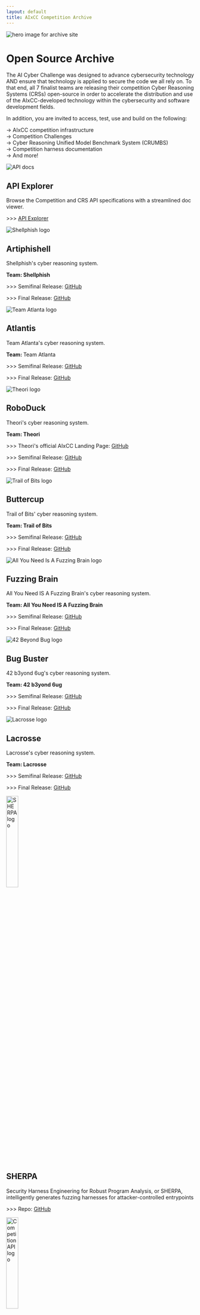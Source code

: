 ```yaml
---
layout: default
title: AIxCC Competition Archive
---
```


<main>
  <div class="container">
    <div class="hero">
        <img src="/assets/img/hero.png" alt="hero image for archive site" class="hero-image">
        <div class="hero-content">
            <h1>Open Source Archive</h1>
            <p>
            The AI Cyber Challenge was designed to advance cybersecurity technology AND ensure that technology is
            applied to secure the code we all rely on. To that end, all 7 finalist teams are releasing their competition
            Cyber Reasoning Systems (CRSs) open-source in order to accelerate the distribution and use of the AIxCC-developed technology within the cybersecurity and software development fields.
            </p>
            <p>
            In addition, you are invited to access, test, use and build on the following:
            </p>
            <p>
            → AIxCC competition infrastructure <br/>
            → Competition Challenges <br/>
            → Cyber Reasoning Unified Model Benchmark System (CRUMBS) <br/>
            → Competition harness documentation <br/>
            → And more!
            </p>
        </div>
    </div>
    <div class="card-grid">
      <div class="card">
        <img src="/assets/img/aixcc.png" alt="API docs" />
        <div class="team-info">
          <h2>API Explorer</h2>
          <p>Browse the Competition and CRS API specifications with a streamlined doc viewer.</p>
          <p>>>> <a target="_blank" href="/api">API Explorer</a></p>
        </div>
      </div>
      <div class="card">
        <img src="/assets/img/shellphish.png" alt="Shellphish logo" />
        <div class="team-info">
          <h2>Artiphishell</h2>
          <p>Shellphish's cyber reasoning system.</p>
          <p><b>Team: Shellphish </b></p>
          <p>>>> Semifinal Release: <a target="_blank" href="https://github.com/shellphish/artiphishell/releases/tag/Semi-Finals">GitHub</a></p>
          <p>>>> Final Release: <a target="_blank" href="https://github.com/shellphish/artiphishell/releases/tag/Finals">GitHub</a></p>
        </div>
      </div>
      <div class="card">
        <img src="/assets/img/atlanta.png" alt="Team Atlanta logo" />
        <div class="team-info">
          <h2>Atlantis</h2>
          <p>Team Atlanta's cyber reasoning system.</p>
          <p><b>Team: </b>Team Atlanta</p>
          <p>>>> Semifinal Release: <a target="_blank" href="https://github.com/Team-Atlanta/aixcc-asc-atlantis">GitHub</a></p>
          <p>>>> Final Release: <a target="_blank" href="https://github.com/Team-Atlanta/aixcc-afc-atlantis">GitHub</a></p>
        </div>
      </div>
      <div class="card">
        <img src="/assets/img/theori.png" alt="Theori logo" />
        <div class="team-info">
          <h2>RoboDuck</h2>
          <p>Theori's cyber reasoning system.</p>
          <p><b>Team: Theori</b></p>
          <p>>>> Theori's official AIxCC Landing Page: <a target="_blank" href="https://theori-io.github.io/aixcc-public/index.html">GitHub</a></p>
          <p>>>> Semifinal Release: <a target="_blank" href="https://github.com/theori-io/aixcc-asc-archive">GitHub</a></p>
          <p>>>> Final Release: <a target="_blank" href="https://github.com/theori-io/aixcc-afc-archive">GitHub</a></p>
        </div>
      </div>
      <div class="card">
        <img src="/assets/img/tob.png" alt="Trail of Bits logo" />
        <div class="team-info">
          <h2>Buttercup</h2>
          <p>Trail of Bits' cyber reasoning system.</p>
          <p><b>Team: Trail of Bits</b></p>
          <p>>>> Semifinal Release: <a target="_blank" href="https://github.com/trailofbits/asc-buttercup">GitHub</a></p>
          <p>>>> Final Release: <a target="_blank" href="https://github.com/trailofbits/afc-buttercup">GitHub</a></p>
        </div>
      </div>
      <div class="card">
        <img src="/assets/img/fuzzing.png" alt="All You Need Is A Fuzzing Brain logo" />
        <div class="team-info">
          <h2>Fuzzing Brain</h2>
          <p>All You Need IS A Fuzzing Brain's cyber reasoning system.</p>
          <p><b>Team: All You Need IS A Fuzzing Brain</b></p>
          <p>>>> Semifinal Release: <a target="_blank" href="https://github.com/o2lab/asc-crs-all-you-need-is-a-fuzzing-brain">GitHub</a></p>
          <p>>>> Final Release: <a target="_blank" href="https://github.com/o2lab/afc-crs-all-you-need-is-a-fuzzing-brain">GitHub</a></p>
        </div>
      </div>
      <div class="card">
        <img src="/assets/img/42.png" alt="42 Beyond Bug logo" />
        <div class="team-info">
          <h2>Bug Buster</h2>
          <p>42 b3yond 6ug's cyber reasoning system.</p>
          <p><b>Team: 42 b3yond 6ug</b></p>
          <p>>>> Semifinal Release: <a target="_blank" href="https://github.com/42-b3yond-6ug/42-b3yond-6ug-asc">GitHub</a></p>
          <p>>>> Final Release: <a target="_blank" href="https://github.com/42-b3yond-6ug/42-b3yond-6ug-crs">GitHub</a></p>
        </div>
      </div>
      <div class="card">
        <img src="/assets/img/lacrosse.png" alt="Lacrosse logo" />
        <div class="team-info">
          <h2>Lacrosse</h2>
          <p>Lacrosse's cyber reasoning system.</p>
          <p><b>Team: Lacrosse</b></p>
          <p>>>> Semifinal Release: <a target="_blank" href="https://github.com/siftech/asc-crs-lacrosse">GitHub</a></p>
          <p>>>> Final Release: <a target="_blank" href="https://github.com/siftech/afc-crs-lacrosse">GitHub</a></p>
        </div>
      </div>
    </div>
    <div class="card card-top">
      <img src="/assets/img/sherpa.png" style="width: 25%;" alt="SHERPA logo" />
      <div class="team-info">
        <h2>SHERPA</h2>
        <p class="mb-2">Security Harness Engineering for Robust Program Analysis, or SHERPA, intelligently generates fuzzing harnesses for attacker-controlled entrypoints</p>
        <p class="mb-2">>>> Repo: <a target="_blank" href="https://github.com/AIxCyberChallenge/sherpa">GitHub</a></p>
      </div>
    </div>
    <div class="card card-top">
      <img src="/assets/img/competitionapi.png" style="width: 25%;" alt="Competition API logo" />
      <div class="team-info">
        <h2>Competition API</h2>
        <p class="mb-2">This is the implementation of the Competition API that was used for the Final Round.</p>
        <p class="mb-2">>>> Repo: <a target="_blank" href="https://github.com/AIxCyberChallenge/competition-api">GitHub</a></p>
      </div>
    </div>
    <div class="card card-top">
      <img src="/assets/img/repoviz-card.png" style="width: 25%;" alt="Challenge Repository Visualizer" />
      <div class="team-info">
        <h2>Challenge Repository Visualizer</h2>
        <p class="mb-2">An interactive visualizer for navigating the challenge repository codebases and seeing how vulnerabilities are detected.</p>
        <p>>>> <a target="_blank" href="/repoviz">Repository Visualizer</a></p>
      </div>
    </div>
    <div class="card card-top">
      <img src="/assets/img/scoring-pipeline.png" style="width: 25%;" alt="Finals Scoring Pipeline" />
      <div class="team-info">
        <h2>Finals Scoring Pipeline</h2>
        <p class="mb-2"></p>
        <p>>>> <a target="_blank" href="https://github.com/AIxCyberChallenge/scoring-pipeline">Audit log analysis and scoring computation system that evaluates CRS performance by processing competition event logs to generate rankings and metrics.</a></p>
      </div>
    </div>
  </div>
</main>

<footer>
  <div class="container">
    <p>
      Copyright 2025 &nbsp;///&nbsp;
      <a target="_blank" href="https://aicyberchallenge.com/index.php/terms-condition/">Terms and Conditions</a>
    </p>
  </div>
</footer>
